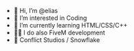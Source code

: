 - 👋 Hi, I’m @elias
- 👀 I’m interested in Coding 
- 🌱 I’m currently learning HTML/CSS/C++
- 👨‍💻 I do also FiveM development 
- 🏢 Conflict Studios / Snowflake 

